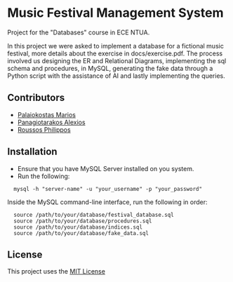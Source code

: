 # Music Festival Management System
Project for the "Databases" course in ECE NTUA.

In this project we were asked to implement a database for a fictional music festival, more details about the exercise in docs/exercise.pdf. The process involved us designing the ER and Relational Diagrams, implementing the sql schema and procedures, in MySQL, generating the fake data through a Python script with the assistance of AI and lastly implementing the queries.

## Contributors
- [Palaiokostas Marios](https://github.com/Mariosplk)
- [Panagiotarakos Alexios](https://github.com/alexp9904)
- [Roussos Philippos](https://github.com/PhilipRoussos)

## Installation
- Ensure that you have MySQL Server installed on you system.
- Run the following:
```
  mysql -h "server-name" -u "your_username" -p "your_password"
```
Inside the MySQL command-line interface, run the following in order:
```
  source /path/to/your/database/festival_database.sql
  source /path/to/your/database/procedures.sql
  source /path/to/your/database/indices.sql
  source /path/to/your/database/fake_data.sql
```
## License
This project uses the [MIT License](https://github.com/PhilipRoussos/music-festival-database-ece-ntua/edit/main/LICENSE)
